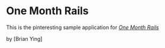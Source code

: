 # One Month Rails

This is the pinteresting sample application for
[*One Month Rails*](http://onemonthrails.com)

by [Brian Ying]